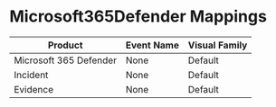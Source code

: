 # Microsoft365Defender Mappings
|Product|Event Name|Visual Family|
|-------|----------|-------------|
|Microsoft 365 Defender|None|Default|
|Incident|None|Default|
|Evidence|None|Default|
